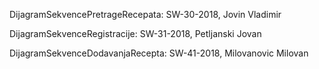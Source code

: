 DijagramSekvencePretrageRecepata: SW-30-2018, Jovin Vladimir

DijagramSekvenceRegistracije:     SW-31-2018, Petljanski Jovan

DijagramSekvenceDodavanjaRecepta: SW-41-2018, Milovanovic Milovan